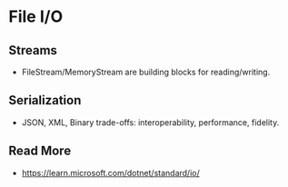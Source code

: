 # File I/O

## Streams
- FileStream/MemoryStream are building blocks for reading/writing.

## Serialization
- JSON, XML, Binary trade-offs: interoperability, performance, fidelity.

## Read More
- https://learn.microsoft.com/dotnet/standard/io/
